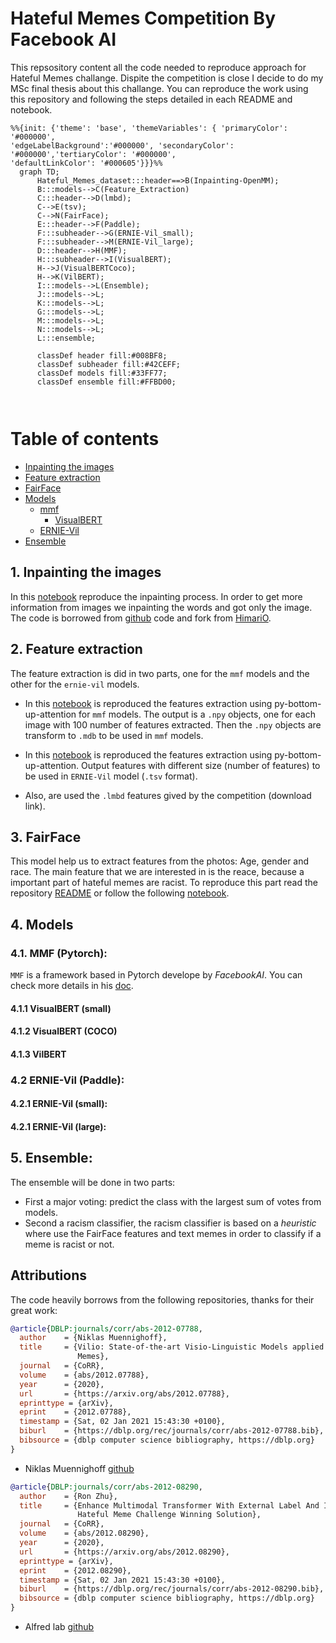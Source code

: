 # Hateful Memes Competition By Facebook AI

This repsository content all the code needed to reproduce approach for Hateful Memes challange. Dispite the competition is close I decide to do my MSc final thesis about this challange. You can reproduce the work using this repository and following the steps detailed in each README and notebook.




```mermaid
%%{init: {'theme': 'base', 'themeVariables': { 'primaryColor': '#000000', 
'edgeLabelBackground':'#000000', 'secondaryColor': '#000000','tertiaryColor': '#000000',
'defaultLinkColor': '#000605'}}}%%
  graph TD;
      Hateful_Memes_dataset:::header==>B(Inpainting-OpenMM);
      B:::models-->C(Feature_Extraction)
      C:::header-->D(lmbd);
      C-->E(tsv);
      C-->N(FairFace);
      E:::header-->F(Paddle);
      F:::subheader-->G(ERNIE-Vil_small);
      F:::subheader-->M(ERNIE-Vil_large);
      D:::header-->H(MMF);
      H:::subheader-->I(VisualBERT);
      H-->J(VisualBERTCoco);
      H-->K(VilBERT);
      I:::models-->L(Ensemble);
      J:::models-->L;
      K:::models-->L;
      G:::models-->L;
      M:::models-->L;
      N:::models-->L;
      L:::ensemble;
      
      classDef header fill:#008BF8;
      classDef subheader fill:#42CEFF;
      classDef models fill:#33FF77;
      classDef ensemble fill:#FFBD00;

      
```


# Table of contents

- [Inpainting the images](##-1.-Inpainting-the-image)
- [Feature extraction](##-2.-Feature-extraction)
- [FairFace](##-3.-FairFace)
- [Models](##4.-Models)
  - [mmf](###-4.1.-MMF-(Pytorch):)
    - [VisualBERT](####-4.1.1-VisualBERT-(small))
  - [ERNIE-Vil](###-4.2-ERNIE-Vil-(Paddle):)
- [Ensemble](##-5.-Ensemble:)


## 1. Inpainting the images

In this [notebook](https://colab.research.google.com/drive/1XBiNhKOV4uv532swUWaXcT_VatU7qGl2#scrollTo=JOlHTcZBv-2B) reproduce the inpainting process. In order to get more information from images we inpainting the words and got only the image. The code is borrowed from [github](https://github.com/HimariO/mmdetection-meme.git) code and fork from [HimariO](https://github.com/HimariO).

## 2. Feature extraction 

The feature extraction is did in two parts, one for the `mmf` models and the other for the `ernie-vil` models.

- In this [notebook](https://colab.research.google.com/drive/1y8RBKamXcWKSRxYTwj4vJpYl0RtXhNoy) is reproduced the features extraction using py-bottom-up-attention for `mmf` models. The output is a `.npy` objects, one for each image with 100 number of features extracted. Then the `.npy` objects are transform to `.mdb` to be used in `mmf` models.
 
- In this [notebook](https://colab.research.google.com/drive/1IJt5ViL6tG205209EyGwGp435rIH_tzW) is reproduced the features extraction using py-bottom-up-attention. Output features with different size (number of features) to be used in `ERNIE-Vil` model (`.tsv` format).

- Also, are used the `.lmbd` features gived by the competition (download link).

## 3. FairFace 

This model help us to extract features from the photos: Age, gender and race. The main feature that we are interested in is the reace, because a important part of hateful memes are racist.
To reproduce this part read the repository [README](https://github.com/JanLeyva/approach_TFM/tree/master/feature_extraction/FairFace_features) or follow the following [notebook](https://github.com/JanLeyva/approach_TFM/blob/master/feature_extraction/FairFace_features/FairFace_features.ipynb).



## 4. Models
### 4.1. MMF (Pytorch):
`MMF` is a framework based in Pytorch develope by *FacebookAI*. You can check more details in his [doc]().

#### 4.1.1 VisualBERT (small)
#### 4.1.2 VisualBERT (COCO)
#### 4.1.3 VilBERT


### 4.2 ERNIE-Vil (Paddle):
#### 4.2.1 ERNIE-Vil (small):
#### 4.2.1 ERNIE-Vil (large):

## 5. Ensemble:

The ensemble will be done in two parts:
- First a major voting: predict the class with the largest sum of votes from models.
- Second a racism classifier, the racism classifier is based on a *heuristic* where use the FairFace features and text memes in order to classify if a meme is racist or not.



## Attributions

The code heavily borrows from the following repositories, thanks for their great work:

```BibTeX
@article{DBLP:journals/corr/abs-2012-07788,
  author    = {Niklas Muennighoff},
  title     = {Vilio: State-of-the-art Visio-Linguistic Models applied to Hateful
               Memes},
  journal   = {CoRR},
  volume    = {abs/2012.07788},
  year      = {2020},
  url       = {https://arxiv.org/abs/2012.07788},
  eprinttype = {arXiv},
  eprint    = {2012.07788},
  timestamp = {Sat, 02 Jan 2021 15:43:30 +0100},
  biburl    = {https://dblp.org/rec/journals/corr/abs-2012-07788.bib},
  bibsource = {dblp computer science bibliography, https://dblp.org}
}
```
* Niklas Muennighoff [github](https://github.com/Muennighoff/vilio)


```BibTeX
@article{DBLP:journals/corr/abs-2012-08290,
  author    = {Ron Zhu},
  title     = {Enhance Multimodal Transformer With External Label And In-Domain Pretrain:
               Hateful Meme Challenge Winning Solution},
  journal   = {CoRR},
  volume    = {abs/2012.08290},
  year      = {2020},
  url       = {https://arxiv.org/abs/2012.08290},
  eprinttype = {arXiv},
  eprint    = {2012.08290},
  timestamp = {Sat, 02 Jan 2021 15:43:30 +0100},
  biburl    = {https://dblp.org/rec/journals/corr/abs-2012-08290.bib},
  bibsource = {dblp computer science bibliography, https://dblp.org}
}
```


* Alfred lab [github](https://github.com/HimariO/HatefulMemesChallenge)


